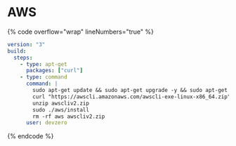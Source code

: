 # AWS

{% code overflow="wrap" lineNumbers="true" %}
```yaml
version: "3"
build:
  steps:
    - type: apt-get
      packages: ["curl"]
    - type: command
      command: |
        sudo apt-get update && sudo apt-get upgrade -y && sudo apt-get install -y curl unzip
        curl "https://awscli.amazonaws.com/awscli-exe-linux-x86_64.zip" -o "awscliv2.zip"
        unzip awscliv2.zip
        sudo ./aws/install
        rm -rf aws awscliv2.zip
      user: devzero
```
{% endcode %}
